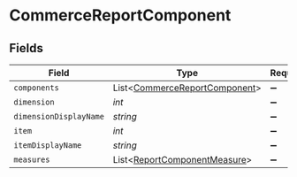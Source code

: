 # CommerceReportComponent


## Fields

| Field                                                                           | Type                                                                            | Required                                                                        | Description                                                                     |
| ------------------------------------------------------------------------------- | ------------------------------------------------------------------------------- | ------------------------------------------------------------------------------- | ------------------------------------------------------------------------------- |
| `components`                                                                    | List<[CommerceReportComponent](../../models/shared/CommerceReportComponent.md)> | :heavy_minus_sign:                                                              | N/A                                                                             |
| `dimension`                                                                     | *int*                                                                           | :heavy_minus_sign:                                                              | N/A                                                                             |
| `dimensionDisplayName`                                                          | *string*                                                                        | :heavy_minus_sign:                                                              | N/A                                                                             |
| `item`                                                                          | *int*                                                                           | :heavy_minus_sign:                                                              | N/A                                                                             |
| `itemDisplayName`                                                               | *string*                                                                        | :heavy_minus_sign:                                                              | N/A                                                                             |
| `measures`                                                                      | List<[ReportComponentMeasure](../../models/shared/ReportComponentMeasure.md)>   | :heavy_minus_sign:                                                              | N/A                                                                             |
